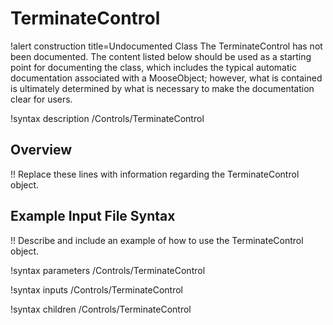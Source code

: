 # TerminateControl

!alert construction title=Undocumented Class
The TerminateControl has not been documented. The content listed below should be used as a starting point for
documenting the class, which includes the typical automatic documentation associated with a
MooseObject; however, what is contained is ultimately determined by what is necessary to make the
documentation clear for users.

!syntax description /Controls/TerminateControl

## Overview

!! Replace these lines with information regarding the TerminateControl object.

## Example Input File Syntax

!! Describe and include an example of how to use the TerminateControl object.

!syntax parameters /Controls/TerminateControl

!syntax inputs /Controls/TerminateControl

!syntax children /Controls/TerminateControl
